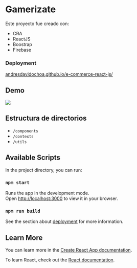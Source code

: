 # Gamerizate

Este proyecto fue creado con:

 - CRA
 - ReactJS
 - Boostrap
 - Firebase

### Deployment

[andresdavidochoa.github.io/e-commerce-react-js/](https://andresdavidochoa.github.io/e-commerce-react-js/)


## Demo

![](https://firebasestorage.googleapis.com/v0/b/gamerizate.appspot.com/o/Recording%202022-10-29%20at%2022.05.38.gif?alt=media&token=bc360187-1214-4998-87ea-3bd44555c9a2)

## Estructura de directorios

 - `/components`
 - `/contexts`
 - `/utils`

## Available Scripts

In the project directory, you can run:

### `npm start`

Runs the app in the development mode.\
Open [http://localhost:3000](http://localhost:3000) to view it in your browser.

### `npm run build`


See the section about [deployment](https://facebook.github.io/create-react-app/docs/deployment) for more information.


## Learn More

You can learn more in the [Create React App documentation](https://facebook.github.io/create-react-app/docs/getting-started).

To learn React, check out the [React documentation](https://reactjs.org/).

